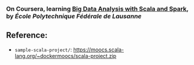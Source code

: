 ### On Coursera, learning [Big Data Analysis with Scala and Spark](https://github.com/DurianDan/bigdata_analysis_with_scala_and_spark.git), by *École Polytechnique Fédérale de Lausanne*

## Reference:
- `sample-scala-project/`: https://moocs.scala-lang.org/~dockermoocs/scala-project.zip